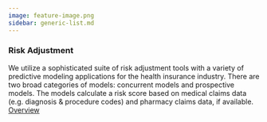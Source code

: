 ```yaml
---
image: feature-image.png
sidebar: generic-list.md
---
```


### Risk Adjustment

We utilize a sophisticated suite of risk adjustment tools with a variety of predictive modeling applications for the health insurance industry. There are two broad categories of models: concurrent models and prospective models. The models calculate a risk score based on medical claims data (e.g. diagnosis & procedure codes) and pharmacy claims data, if available.
[Overview]

[Overview]: http://google.com
